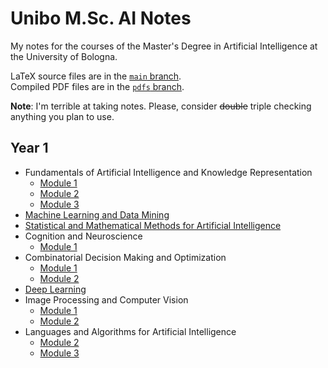# Unibo M.Sc. AI Notes

My notes for the courses of the Master's Degree in Artificial Intelligence at the University of Bologna.

LaTeX source files are in the [`main` branch](https://github.com/NotXia/unibo-ai-notes/tree/main).\
Compiled PDF files are in the [`pdfs` branch](https://github.com/NotXia/unibo-ai-notes/tree/pdfs).

**Note**: I'm terrible at taking notes. Please, consider ~~double~~ triple checking anything you plan to use.

Year 1
---
- Fundamentals of Artificial Intelligence and Knowledge Representation
   - [Module 1](https://github.com/NotXia/unibo-ai-notes/blob/pdfs/fundamentals-of-ai-and-kr/module1/faikr1.pdf)
   - [Module 2](https://github.com/NotXia/unibo-ai-notes/blob/pdfs/fundamentals-of-ai-and-kr/module2/faikr2.pdf)
   - [Module 3](https://github.com/NotXia/unibo-ai-notes/blob/pdfs/fundamentals-of-ai-and-kr/module3/faikr3.pdf)
- [Machine Learning and Data Mining](https://github.com/NotXia/unibo-ai-notes/blob/pdfs/machine-learning-and-data-mining/dm-ml.pdf)
- [Statistical and Mathematical Methods for Artificial Intelligence](https://github.com/NotXia/unibo-ai-notes/blob/pdfs/statistical-and-mathematical-methods-for-ai/smm.pdf)
- Cognition and Neuroscience
   - [Module 1](https://github.com/NotXia/unibo-ai-notes/blob/pdfs/cognition-and-neuroscience/cn.pdf)
- Combinatorial Decision Making and Optimization
   - [Module 1](https://github.com/NotXia/unibo-ai-notes/blob/pdfs/combinatorial-decision-making-and-optimization/module1/cdmo1.pdf)
   - [Module 2](https://github.com/NotXia/unibo-ai-notes/blob/pdfs/combinatorial-decision-making-and-optimization/module2/cdmo2.pdf)
- [Deep Learning](https://github.com/NotXia/unibo-ai-notes/blob/pdfs/deep-learning/dl.pdf)
- Image Processing and Computer Vision
   - [Module 1](https://github.com/NotXia/unibo-ai-notes/blob/pdfs/image-processing-and-computer-vision/module1/ipcv1.pdf)
   - [Module 2](https://github.com/NotXia/unibo-ai-notes/blob/pdfs/image-processing-and-computer-vision/module2/ipcv2.pdf)
- Languages and Algorithms for Artificial Intelligence
   - [Module 2](https://github.com/NotXia/unibo-ai-notes/blob/pdfs/languages-and-algorithms-for-ai/module2/laai2.pdf)
   - [Module 3](https://github.com/NotXia/unibo-ai-notes/blob/pdfs/languages-and-algorithms-for-ai/module3/laai3.pdf)
